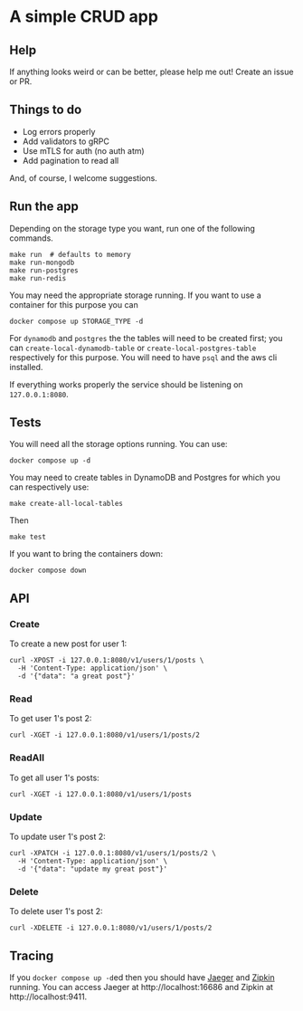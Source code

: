 # A simple CRUD app

## Help

If anything looks weird or can be better, please help me out! Create an issue or PR.

## Things to do

- Log errors properly
- Add validators to gRPC
- Use mTLS for auth (no auth atm)
- Add pagination to read all

And, of course, I welcome suggestions.

## Run the app

Depending on the storage type you want, run one of the following commands.
```
make run  # defaults to memory
make run-mongodb
make run-postgres
make run-redis
```

You may need the appropriate storage running. If you want to use a container for this purpose you can
```
docker compose up STORAGE_TYPE -d
```
For `dynamodb` and `postgres` the the tables will need to be created first; you can `create-local-dynamodb-table` or `create-local-postgres-table` respectively for this purpose. You will need to have `psql` and the aws cli installed.

If everything works properly the service should be listening on `127.0.0.1:8080`.

## Tests

You will need all the storage options running. You can use:
```
docker compose up -d
```
You may need to create tables in DynamoDB and Postgres for which you can respectively use:
```
make create-all-local-tables
```
Then
```
make test
```
If you want to bring the containers down:
```
docker compose down
```

## API

### Create

To create a new post for user 1:
```
curl -XPOST -i 127.0.0.1:8080/v1/users/1/posts \
  -H 'Content-Type: application/json' \
  -d '{"data": "a great post"}'
```

### Read

To get user 1's post 2: 
```
curl -XGET -i 127.0.0.1:8080/v1/users/1/posts/2
```

### ReadAll

To get all user 1's posts:
```
curl -XGET -i 127.0.0.1:8080/v1/users/1/posts
```

### Update

To update user 1's post 2: 
```
curl -XPATCH -i 127.0.0.1:8080/v1/users/1/posts/2 \
  -H 'Content-Type: application/json' \
  -d '{"data": "update my great post"}'
```

### Delete

To delete user 1's post 2: 
```
curl -XDELETE -i 127.0.0.1:8080/v1/users/1/posts/2
```

## Tracing

If you `docker compose up -d`ed then you should have [Jaeger](https://www.jaegertracing.io/) and [Zipkin](https://zipkin.io/) running. You can access Jaeger at http://localhost:16686 and Zipkin at http://localhost:9411.
